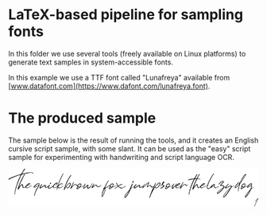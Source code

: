 # LaTeX-based pipeline for sampling fonts

In this folder we use several tools (freely available on Linux platforms)
to generate text samples in system-accessible fonts.

In this example we use a TTF font called "Lunafreya" available from
[www.datafont.com](https://www.dafont.com/lunafreya.font).


# The produced sample

The sample below is the result of running the tools, and it creates an English cursive
script sample, with some slant. It can be used as the "easy" script sample for experimenting
with handwriting and script language OCR.

![panagram in Lunafreya font](./images/lunafreya.png)